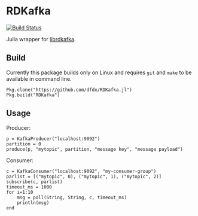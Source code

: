 # RDKafka

[![Build Status](https://travis-ci.org/dfdx/RDKafka.jl.svg?branch=master)](https://travis-ci.org/dfdx/RDKafka.jl)

Julia wrapper for [librdkafka](https://github.com/edenhill/librdkafka).

## Build

Currently this package builds only on Linux and requires `git` and `make` to
be available in command line.

```
Pkg.clone("https://github.com/dfdx/RDKafka.jl")
Pkg.build("RDKafka")
```


## Usage


Producer:

```
p = KafkaProducer("localhost:9092")
partition = 0
produce(p, "mytopic", partition, "message key", "message payload")
```

Consumer:
```
c = KafkaConsumer("localhost:9092", "my-consumer-group")
parlist = [("mytopic", 0), ("mytopic", 1), ("mytopic", 2)]
subscribe(c, parlist)
timeout_ms = 1000
for i=1:10
    msg = poll(String, String, c, timeout_ms)
    println(msg)
end
```